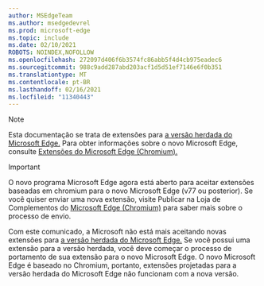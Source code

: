 ```yaml
---
author: MSEdgeTeam
ms.author: msedgedevrel
ms.prod: microsoft-edge
ms.topic: include
ms.date: 02/10/2021
ROBOTS: NOINDEX,NOFOLLOW
ms.openlocfilehash: 272097d406f6b3574fc86abb5f4d4cb975eadec6
ms.sourcegitcommit: 988c9add287abd203acf1d5d51ef7146e6f0b351
ms.translationtype: MT
ms.contentlocale: pt-BR
ms.lasthandoff: 02/16/2021
ms.locfileid: "11340443"
---
```

> [!NOTE]
> Esta documentação se trata de extensões para [a versão herdada do Microsoft Edge.][MicrosoftSupportEdgeLegacy] Para obter informações sobre o novo Microsoft Edge, consulte [Extensões do Microsoft Edge (Chromium).][MicrosoftEdgeExtensionsChromiumIndex]

> [!IMPORTANT]
> O novo programa Microsoft Edge agora está aberto para aceitar extensões baseadas em chromium para o novo Microsoft Edge \(v77 ou posterior\). Se você quiser enviar uma nova extensão, visite Publicar na Loja de Complementos do [Microsoft Edge (Chromium)][ExtensionsChromiumPublish] para saber mais sobre o processo de envio.  
> 
> Com este comunicado, a Microsoft não está mais aceitando novas extensões para [a versão herdada do Microsoft Edge.][MicrosoftSupportEdgeLegacy] Se você possui uma extensão para a versão herdada, você deve começar o processo de portamento de sua extensão para o novo Microsoft Edge.  O novo Microsoft Edge é baseado no Chromium, portanto, extensões projetadas para a versão herdada do Microsoft Edge não funcionam com a nova versão.  
> 

<!-- links -->  

[MicrosoftEdgeExtensionsChromiumIndex]: /microsoft-edge/extensions-chromium/index "Extensões do Microsoft Edge (Chromium)"
[ExtensionsChromiumPublish]: /microsoft-edge/extensions-chromium/publish/publish-extension "Publicar uma extensão"  

[MicrosoftSupportEdgeLegacy]: https://support.microsoft.com/help/4533505/what-is-microsoft-edge-legacy "O que é a Herdado do Microsoft Edge? | Suporte da Microsoft"  
